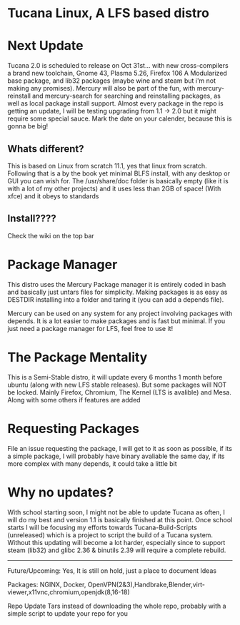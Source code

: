 # Tucana Linux, A LFS based distro

# Next Update
Tucana 2.0 is scheduled to release on Oct 31st... with new cross-compilers a brand new toolchain, Gnome 43, Plasma 5.26,  Firefox 106 A Modularized base package, and lib32 packages (maybe wine and steam but i'm not making any promises). Mercury will also be part of the fun, with mercury-reinstall and mercury-search for searching and reinstalling packages, as well as local package install support.  Almost every package in the repo is getting an update, I will be testing upgrading from 1.1 -> 2.0 but it might require some special sauce.  Mark the date on your calender, because this is gonna be big!


## Whats different?
This is based on Linux from scratch 11.1, yes that linux from scratch. Following that is a by the book yet minimal BLFS install, with any desktop or GUI you can wish for.  The /usr/share/doc folder is basically empty (like it is with a lot of my other projects) and it uses less than 2GB of space! (With xfce) and it obeys to standards

## Install????
Check the wiki on the top bar

# Package Manager
This distro uses the Mercury Package manager it is entirely coded in bash and basically just untars files for simplicity.  Making packages is as easy as DESTDIR installing into a folder and taring it (you can add a depends file).  

Mercury can be used on any system for any project involving packages with depends.  It is a lot easier to make packages and is fast but minimal.  If you just need a package manager for LFS, feel free to use it!
# The Package Mentality
This is a Semi-Stable distro, it will update every 6 months 1 month before ubuntu (along with new LFS stable releases).  But some packages will NOT be locked.  Mainly Firefox, Chromium, The Kernel (LTS is avalible) and Mesa.  Along with some others if features are added 

# Requesting Packages
File an issue requesting the package, I will get to it as soon as possible, if its a simple package, I will probably have binary avaliable the same day, if its more complex with many depends, it could take a little bit

# Why no updates?
With school starting soon, I might not be able to update Tucana as often, I will do my best and version 1.1 is basically finished at this point.  Once school starts I will be focusing my efforts towards Tucana-Build-Scripts (unreleased) which is a project to script the build of a Tucana system.  Without this updating will become a lot harder, especially since to support steam (lib32) and glibc 2.36 & binutils 2.39 will require a complete rebuild. 


_________________________________________________________________________________________________________________________________________________________

Future/Upcoming:
Yes, It is still on hold, just a place to document Ideas

Packages: NGINX, Docker, OpenVPN(2&3),Handbrake,Blender,virt-viewer,x11vnc,chromium,openjdk(8,16-18)

Repo Update Tars instead of downloading the whole repo, probably with a simple script to update your repo for you



